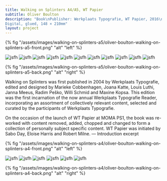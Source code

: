 ```yaml
---
title: Walking on Splinters A4/A5, WT Papier
subtitle: Oliver Boulton
description: "Book\nPublisher: Werkplaats Typografie, WT Papier, 2016\nDesign: Oliver Boulton\nEditors: Oliver Boulton, Sabo Day, Eloise Harris and Robert Milne\nEdition of 10, softback, 126pp.\nDigital, glued, 210 × 297mm\nEdition of 10, softback, 252pp.\n
Digital, glued, 148 × 210mm"
layout: project
---
```


{% fig "/assets/images/walking-on-splinters-a5/oliver-boulton-walking-on-splinters-a5-front.png" "alt" "left" %}

![jsfh](/assets/images/walking-on-splinters-a5/oliver-boulton-walking-on-splinters-a5-0.png)
![jsfh](/assets/images/walking-on-splinters-a5/oliver-boulton-walking-on-splinters-a5-1.png)
![jsfh](/assets/images/walking-on-splinters-a5/oliver-boulton-walking-on-splinters-a5-2.png)
![jsfh](/assets/images/walking-on-splinters-a5/oliver-boulton-walking-on-splinters-a5-3.png)
![jsfh](/assets/images/walking-on-splinters-a5/oliver-boulton-walking-on-splinters-a5-4.png)
![jsfh](/assets/images/walking-on-splinters-a5/oliver-boulton-walking-on-splinters-a5-5.png)
![jsfh](/assets/images/walking-on-splinters-a5/oliver-boulton-walking-on-splinters-a5-6.png)
![jsfh](/assets/images/walking-on-splinters-a5/oliver-boulton-walking-on-splinters-a5-7.png)
![jsfh](/assets/images/walking-on-splinters-a5/oliver-boulton-walking-on-splinters-a5-8.png)
![jsfh](/assets/images/walking-on-splinters-a5/oliver-boulton-walking-on-splinters-a5-9.png)
![jsfh](/assets/images/walking-on-splinters-a5/oliver-boulton-walking-on-splinters-a5-10.png)

{% fig "/assets/images/walking-on-splinters-a5/oliver-boulton-walking-on-splinters-a5-back.png" "alt" "right" %}

Walking on Splinters was first published in 2004 by Werkplaats Typografie, edited and designed by Marieke Cobbenhagen, Joana Katte, Louis Luthi, Janna Meeus, Radim Peško, Willi Schmid and Maxine Kopsa. This edition was the first incarnation of the now annual Werkplaats Typografie Reader, incorporating an assortment of collectively relevant content, selected and curated by the participants of Werkplaats Typografie.

On the occasion of the launch of WT Papier at MOMA PS1, the book was re-worked with content removed, added, chopped and changed to form a collection of personally subject specific content. WT Papier was initiated by Sabo Day, Eloise Harris and Robert Milne. — Introduction excerpt

{% fig "/assets/images/walking-on-splinters-a4/oliver-boulton-walking-on-splinters-a4-front.png" "alt" "left" %}

![jsfh](/assets/images/walking-on-splinters-a4/oliver-boulton-walking-on-splinters-a4-1.png)
![jsfh](/assets/images/walking-on-splinters-a4/oliver-boulton-walking-on-splinters-a4-2.png)
![jsfh](/assets/images/walking-on-splinters-a4/oliver-boulton-walking-on-splinters-a4-3.png)
![jsfh](/assets/images/walking-on-splinters-a4/oliver-boulton-walking-on-splinters-a4-4.png)
![jsfh](/assets/images/walking-on-splinters-a4/oliver-boulton-walking-on-splinters-a4-5.png)
![jsfh](/assets/images/walking-on-splinters-a4/oliver-boulton-walking-on-splinters-a4-6.png)

{% fig "/assets/images/walking-on-splinters-a4/oliver-boulton-walking-on-splinters-a4-back.png" "alt" "right" %}